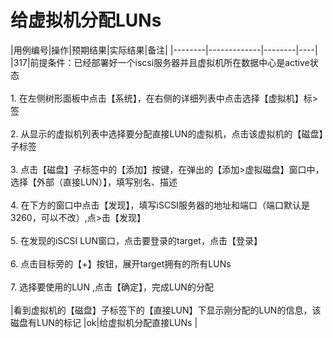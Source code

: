 # 给虚拟机分配LUNs

|用例编号|操作|预期结果|实际结果|备注|
|--------|-------------|--------|----|
|317|前提条件：已经部署好一个iscsi服务器并且虚拟机所在数据中心是active状态<br/><br/> 1.  在左侧树形面板中点击【系统】，在右侧的详细列表中点击选择【虚拟机】标>签 <br/><br/>2.  从显示的虚拟机列表中选择要分配直接LUN的虚拟机，点击该虚拟机的【磁盘】子标签 <br/><br/>3.  点击【磁盘】子标签中的【添加】按键，在弹出的【添加>虚拟磁盘】窗口中，选择【外部（直接LUN）】，填写别名、描述<br/><br/>4.  在下方的窗口中点击【发现】，填写iSCSI服务器的地址和端口（端口默认是3260，可以不改）,点>击【发现】  <br/><br/>5.  在发现的iSCSI LUN窗口，点击要登录的target，点击【登录】 <br/><br/>6.  点击目标旁的【+】按钮，展开target拥有的所有LUNs <br/><br/>7.  选择要使用的LUN ,点击【确定】，完成LUN的分配<br/><br/> |看到虚拟机的【磁盘】子标签下的【直接LUN】下显示刚分配的LUN的信息，该磁盘有LUN的标记 |ok|给虚拟机分配直接LUNs |
